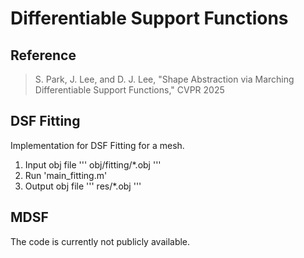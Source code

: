 # Differentiable Support Functions

## Reference

> S. Park, J. Lee, and D. J. Lee, "Shape Abstraction via Marching Differentiable Support Functions," CVPR 2025

## DSF Fitting
Implementation for DSF Fitting for a mesh.
1. Input obj file
'''
obj/fitting/*.obj
'''
2. Run 'main_fitting.m'
3. Output obj file
'''
res/*.obj
'''

## MDSF

The code is currently not publicly available.
